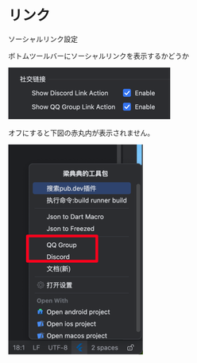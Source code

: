 # リンク

ソーシャルリンク設定


ボトムツールバーにソーシャルリンクを表示するかどうか

![image_s_l1.png](../../assets/images/image_s_l1.png)

オフにすると下図の赤丸内が表示されません。

![image_s_l2.png](../../assets/images/image_s_l2.png)
